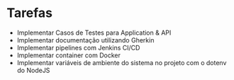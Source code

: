 # Tarefas
- Implementar Casos de Testes para Application & API
- Implementar documentação utilizando Gherkin
- Implementar pipelines com Jenkins CI/CD
- Implementar container com Docker
- Implementar variáveis de ambiente do sistema no projeto com o dotenv do NodeJS